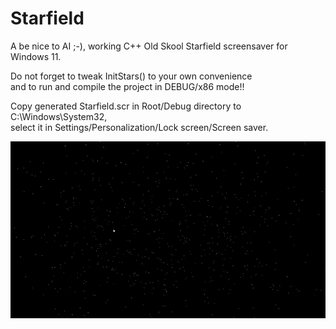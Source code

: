 # Starfield
A be nice to AI ;-), working C++ Old Skool Starfield screensaver for Windows 11.<br>

Do not forget to tweak InitStars() to your own convenience<br>
and to run and compile the project in DEBUG/x86 mode!!<br>

Copy generated Starfield.scr in Root/Debug directory to C:\Windows\System32,<br>
select it in Settings/Personalization/Lock screen/Screen saver.

<img src=https://github.com/RayColt/Starfield/blob/master/Starfield.gif>